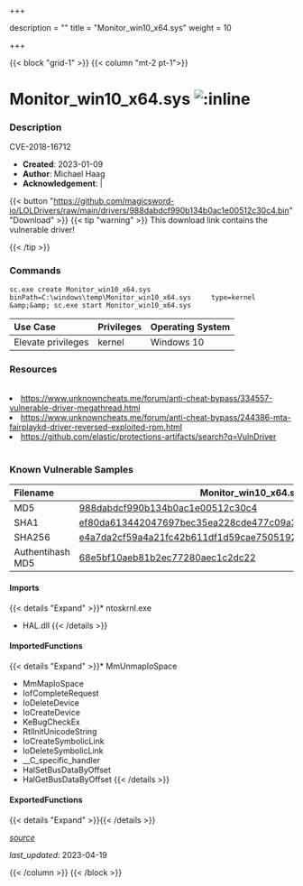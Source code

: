 +++

description = ""
title = "Monitor_win10_x64.sys"
weight = 10

+++


{{< block "grid-1" >}}
{{< column "mt-2 pt-1">}}


# Monitor_win10_x64.sys ![:inline](/images/twitter_verified.png) 


### Description

CVE-2018-16712

- **Created**: 2023-01-09
- **Author**: Michael Haag
- **Acknowledgement**:  | [](https://twitter.com/)

{{< button "https://github.com/magicsword-io/LOLDrivers/raw/main/drivers/988dabdcf990b134b0ac1e00512c30c4.bin" "Download" >}}
{{< tip "warning" >}}
This download link contains the vulnerable driver!

{{< /tip >}}

### Commands

```
sc.exe create Monitor_win10_x64.sys binPath=C:\windows\temp\Monitor_win10_x64.sys     type=kernel &amp;&amp; sc.exe start Monitor_win10_x64.sys
```

| Use Case | Privileges | Operating System | 
|:---- | ---- | ---- |
| Elevate privileges | kernel | Windows 10 |

### Resources
<br>
<li><a href="https://www.unknowncheats.me/forum/anti-cheat-bypass/334557-vulnerable-driver-megathread.html">https://www.unknowncheats.me/forum/anti-cheat-bypass/334557-vulnerable-driver-megathread.html</a></li>
<li><a href="https://www.unknowncheats.me/forum/anti-cheat-bypass/244386-mta-fairplaykd-driver-reversed-exploited-rpm.html">https://www.unknowncheats.me/forum/anti-cheat-bypass/244386-mta-fairplaykd-driver-reversed-exploited-rpm.html</a></li>
<li><a href="https://github.com/elastic/protections-artifacts/search?q=VulnDriver">https://github.com/elastic/protections-artifacts/search?q=VulnDriver</a></li>
<br>

### Known Vulnerable Samples

| Filename | Monitor_win10_x64.sys |
|:---- | ---- | 
| MD5 | <a href="https://www.virustotal.com/gui/file/988dabdcf990b134b0ac1e00512c30c4">988dabdcf990b134b0ac1e00512c30c4</a> |
| SHA1 | <a href="https://www.virustotal.com/gui/file/ef80da613442047697bec35ea228cde477c09a3d">ef80da613442047697bec35ea228cde477c09a3d</a> |
| SHA256 | <a href="https://www.virustotal.com/gui/file/e4a7da2cf59a4a21fc42b611df1d59cae75051925a7ddf42bf216cc1a026eadb">e4a7da2cf59a4a21fc42b611df1d59cae75051925a7ddf42bf216cc1a026eadb</a> |
| Authentihash MD5 | <a href="https://www.virustotal.com/gui/search/authentihash%253A68e5bf10aeb81b2ec77280aec1c2dc22">68e5bf10aeb81b2ec77280aec1c2dc22</a> || Authentihash SHA1 | <a href="https://www.virustotal.com/gui/search/authentihash%253Ac42802424a1e61cc089ba1f071734b390232aec3">c42802424a1e61cc089ba1f071734b390232aec3</a> || Authentihash SHA256 | <a href="https://www.virustotal.com/gui/search/authentihash%253A2dec76da0b361e4ed49a4015e67cefb0e6b812103d8ebf93b74016d99d9fcfad">2dec76da0b361e4ed49a4015e67cefb0e6b812103d8ebf93b74016d99d9fcfad</a> || Signature | IObit Information Technology, Symantec Class 3 SHA256 Code Signing CA, VeriSign   || Company | IObit || Description | IObit Temperature Monitor || Product | Advanced SystemCare || OriginalFilename | Monitor.sys |
#### Imports
{{< details "Expand" >}}* ntoskrnl.exe
* HAL.dll
{{< /details >}}
#### ImportedFunctions
{{< details "Expand" >}}* MmUnmapIoSpace
* MmMapIoSpace
* IofCompleteRequest
* IoDeleteDevice
* IoCreateDevice
* KeBugCheckEx
* RtlInitUnicodeString
* IoCreateSymbolicLink
* IoDeleteSymbolicLink
* __C_specific_handler
* HalSetBusDataByOffset
* HalGetBusDataByOffset
{{< /details >}}
#### ExportedFunctions
{{< details "Expand" >}}{{< /details >}}



[*source*](https://github.com/magicsword-io/LOLDrivers/tree/main/yaml/monitor_win10_x64.yaml)

*last_updated:* 2023-04-19








{{< /column >}}
{{< /block >}}

